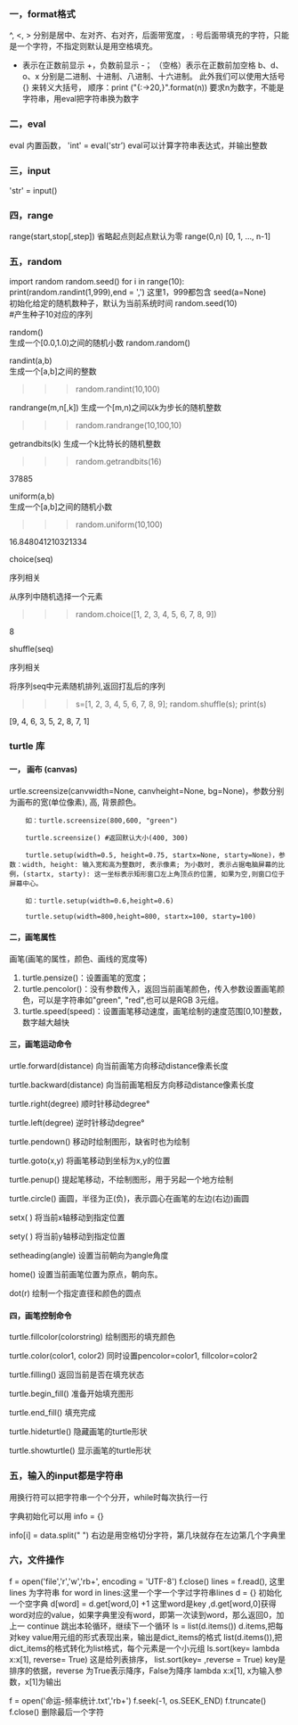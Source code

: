 ### 一，format格式
^, <, > 分别是居中、左对齐、右对齐，后面带宽度， : 号后面带填充的字符，只能是一个字符，不指定则默认是用空格填充。
+ 表示在正数前显示 +，负数前显示 -；  （空格）表示在正数前加空格
b、d、o、x 分别是二进制、十进制、八进制、十六进制。
此外我们可以使用大括号 {} 来转义大括号，
顺序：print ("{:->20,}".format(n))
要求n为数字，不能是字符串，用eval把字符串换为数字
### 二，eval
eval 内置函数，
'int' = eval('str’)
eval可以计算字符串表达式，并输出整数

### 三，input
'str' = input()

### 四，range
range(start,stop[,step])
省略起点则起点默认为零
range(0,n)
[0, 1, ..., n-1]


### 五，random
 import random
 random.seed()
 for i in range(10):
    print(random.randint(1,999),end = ',')
这里1，999都包含
 seed(a=None)	 
 初始化给定的随机数种子，默认为当前系统时间
 random.seed(10)     
 #产生种子10对应的序列

 random()	
 生成一个[0.0,1.0)之间的随机小数
random.random()

randint(a,b)	
 生成一个[a,b]之间的整数

>>>random.randint(10,100)

 randrange(m,n[,k])	
 生成一个[m,n)之间以k为步长的随机整数

>>>random.randrange(10,100,10)

 getrandbits(k)	
 生成一个k比特长的随机整数

>>>random.getrandbits(16)

37885

 uniform(a,b)	
 生成一个[a,b]之间的随机小数

>>>random.uniform(10,100)

16.848041210321334

 choice(seq)   

序列相关

 从序列中随机选择一个元素

>>>random.choice([1, 2, 3, 4, 5, 6, 7, 8, 9])

8

 shuffle(seq)

序列相关

 将序列seq中元素随机排列,返回打乱后的序列

>>>s=[1, 2, 3, 4, 5, 6, 7, 8, 9]; random.shuffle(s); print(s)

[9, 4, 6, 3, 5, 2, 8, 7, 1]


### turtle 库
#### 一， 画布 (canvas)
urtle.screensize(canvwidth=None, canvheight=None, bg=None)，参数分别为画布的宽(单位像素), 高, 背景颜色。

        如：turtle.screensize(800,600, "green")

        turtle.screensize() #返回默认大小(400, 300)

        turtle.setup(width=0.5, height=0.75, startx=None, starty=None)，参数：width, height: 输入宽和高为整数时, 表示像素; 为小数时, 表示占据电脑屏幕的比例，(startx, starty): 这一坐标表示矩形窗口左上角顶点的位置, 如果为空,则窗口位于屏幕中心。

        如：turtle.setup(width=0.6,height=0.6)

        turtle.setup(width=800,height=800, startx=100, starty=100)
#### 二，画笔属性
画笔(画笔的属性，颜色、画线的宽度等)

1) turtle.pensize()：设置画笔的宽度；
2) turtle.pencolor()：没有参数传入，返回当前画笔颜色，传入参数设置画笔颜色，可以是字符串如"green", "red",也可以是RGB 3元组。
3) turtle.speed(speed)：设置画笔移动速度，画笔绘制的速度范围[0,10]整数，数字越大越快
#### 三，画笔运动命令
urtle.forward(distance)
向当前画笔方向移动distance像素长度

turtle.backward(distance)
向当前画笔相反方向移动distance像素长度

turtle.right(degree)
顺时针移动degree°

turtle.left(degree)
逆时针移动degree°

turtle.pendown()
移动时绘制图形，缺省时也为绘制

turtle.goto(x,y)
将画笔移动到坐标为x,y的位置

turtle.penup()
提起笔移动，不绘制图形，用于另起一个地方绘制

turtle.circle()
画圆，半径为正(负)，表示圆心在画笔的左边(右边)画圆

setx( )
将当前x轴移动到指定位置

sety( )
将当前y轴移动到指定位置

setheading(angle)
设置当前朝向为angle角度

home()
设置当前画笔位置为原点，朝向东。

dot(r)
绘制一个指定直径和颜色的圆点
#### 四，画笔控制命令
turtle.fillcolor(colorstring)
绘制图形的填充颜色

turtle.color(color1, color2)
同时设置pencolor=color1, fillcolor=color2

turtle.filling()
返回当前是否在填充状态

turtle.begin_fill()
准备开始填充图形

turtle.end_fill()
填充完成

turtle.hideturtle()
隐藏画笔的turtle形状

turtle.showturtle()
显示画笔的turtle形状

 ### 五，输入的input都是字符串
 用换行符可以把字符串一个个分开，while时每次执行一行

 字典初始化可以用  info = {}

 info[i] = data.split(" ")
 右边是用空格切分字符，第几块就存在左边第几个字典里

 ### 六，文件操作
 f = open('file','r','w','rb+',  encoding = 'UTF-8')
 f.close()
 lines = f.read(), 这里lines 为字符串
 for word in lines:这里一个字一个字过字符串lines
 d = {}  初始化一个空字典
 d[word] = d.get[word,0] +1
 这里word是key ,d.get[word,0]获得word对应的value，如果字典里没有word，即第一次读到word，那么返回0，加上一
 continue 跳出本轮循环，继续下一个循环
 ls = list(d.items())
 d.items,把每对key value用元组的形式表现出来，输出是dict_items的格式
 list(d.items()),把dict_items的格式转化为list格式，每个元素是一个小元组
 ls.sort(key= lambda x:x[1], reverse= True)
 这是给列表排序，
 list.sort(key= ,reverse = True)
 key是排序的依据，reverse 为True表示降序，False为降序
 lambda x:x[1], x为输入参数，x[1]为输出

 f = open('命运-频率统计.txt','rb+')
f.seek(-1, os.SEEK_END)
f.truncate()
f.close()
删除最后一个字符

